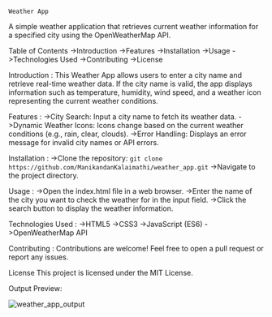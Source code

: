                                                                     Weather App
A simple weather application that retrieves current weather information for a specified city using the OpenWeatherMap API.

Table of Contents
->Introduction
->Features
->Installation
->Usage
->Technologies Used
->Contributing
->License

Introduction :
This Weather App allows users to enter a city name and retrieve real-time weather data. If the city name is valid, the app displays information such as temperature, humidity, wind speed, and a weather icon representing the current weather conditions.

Features :
->City Search: Input a city name to fetch its weather data.
->Dynamic Weather Icons: Icons change based on the current weather conditions (e.g., rain, clear, clouds).
->Error Handling: Displays an error message for invalid city names or API errors.

Installation :
->Clone the repository: `git clone https://github.com/ManikandanKalaimathi/weather_app.git`
->Navigate to the project directory.

Usage :
->Open the index.html file in a web browser.
->Enter the name of the city you want to check the weather for in the input field.
->Click the search button to display the weather information.

Technologies Used :
->HTML5
->CSS3
->JavaScript (ES6)
->OpenWeatherMap API

Contributing :
Contributions are welcome! Feel free to open a pull request or report any issues.

License
This project is licensed under the MIT License.

Output Preview:

![weather_app_output](https://github.com/ManikandanKalaimathi/weather_app/assets/120374567/51b74901-b8c7-4958-902d-2b4c0a0642a8)
